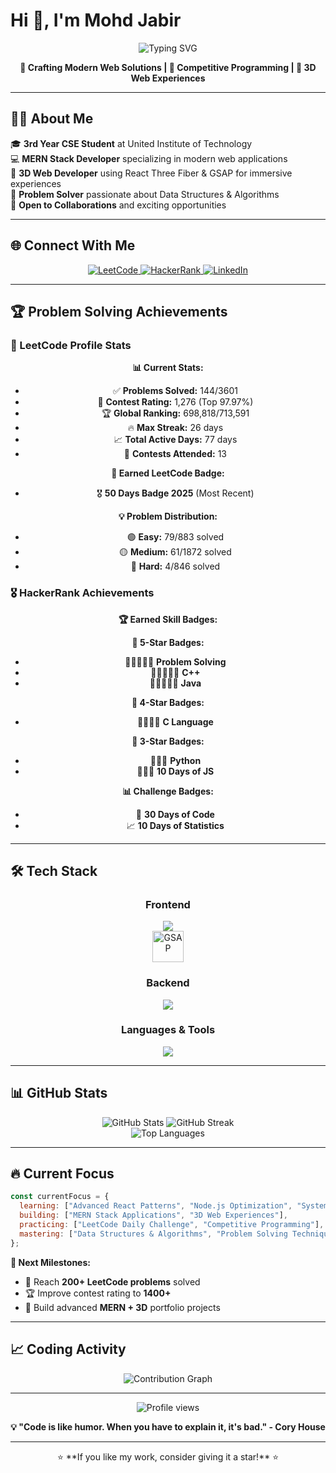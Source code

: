 # Hi 👋, I'm Mohd Jabir

<div align="center">
  <img src="https://readme-typing-svg.herokuapp.com?font=Fira+Code&size=22&duration=3000&pause=1000&color=36BCF7&center=true&vCenter=true&width=600&lines=MERN+Stack+Web+Developer;CSE+Undergraduate;Problem+Solving+Enthusiast;Building+3D+Web+Experiences" alt="Typing SVG" />
</div>

<p align="center">
  <b>🚀 Crafting Modern Web Solutions | 🎯 Competitive Programming | 🌟 3D Web Experiences</b>
</p>

---

## 👨‍💻 About Me

🎓 **3rd Year CSE Student** at United Institute of Technology  
💻 **MERN Stack Developer** specializing in modern web applications  
🎨 **3D Web Developer** using React Three Fiber & GSAP for immersive experiences  
🧠 **Problem Solver** passionate about Data Structures & Algorithms  
🤝 **Open to Collaborations** and exciting opportunities  

---

## 🌐 Connect With Me

<p align="center">
  <a href="https://leetcode.com/mohd_jabir_" target="_blank">
    <img src="https://img.shields.io/badge/LeetCode-FFA116?style=for-the-badge&logo=LeetCode&logoColor=black" alt="LeetCode"/>
  </a>
  <a href="https://www.hackerrank.com/Akbar_Ali_" target="_blank">
    <img src="https://img.shields.io/badge/HackerRank-2EC866?style=for-the-badge&logo=HackerRank&logoColor=white" alt="HackerRank"/>
  </a>
  <a href="https://www.linkedin.com/in/mohd-jabir-515ba7263" target="_blank">
    <img src="https://img.shields.io/badge/LinkedIn-0077B5?style=for-the-badge&logo=linkedin&logoColor=white" alt="LinkedIn"/>
  </a>
</p>

---

## 🏆 Problem Solving Achievements

### 🎯 LeetCode Profile Stats
<div align="center">

**📊 Current Stats:**
- ✅ **Problems Solved:** 144/3601
- 🎯 **Contest Rating:** 1,276 (Top 97.97%)
- 🏆 **Global Ranking:** 698,818/713,591
- 🔥 **Max Streak:** 26 days
- 📈 **Total Active Days:** 77 days
- 📅 **Contests Attended:** 13

**🏅 Earned LeetCode Badge:**
- 🎖️ **50 Days Badge 2025** (Most Recent)

**💡 Problem Distribution:**
- 🟢 **Easy:** 79/883 solved
- 🟡 **Medium:** 61/1872 solved  
- 🔴 **Hard:** 4/846 solved

</div>

### 🎖️ HackerRank Achievements
<div align="center">

**🏆 Earned Skill Badges:**

**🥇 5-Star Badges:**
- 🌟🌟🌟🌟🌟 **Problem Solving**
- 🌟🌟🌟🌟🌟 **C++**
- 🌟🌟🌟🌟🌟 **Java**

**🥈 4-Star Badges:**
- 🌟🌟🌟🌟 **C Language**

**🥉 3-Star Badges:**
- 🌟🌟🌟 **Python**
- 🌟🌟🌟 **10 Days of JS**

**📊 Challenge Badges:**
- 🏅 **30 Days of Code**
- 📈 **10 Days of Statistics**

</div>

---

## 🛠️ Tech Stack

<div align="center">

### Frontend
<img src="https://skillicons.dev/icons?i=react,html,css,js,threejs" />
<br/>
<img src="https://raw.githubusercontent.com/Mohd-Jabir/assets/main/greensock-gsap-logo.svg" width="50" title="GSAP" />

### Backend
<img src="https://skillicons.dev/icons?i=nodejs,express,mongodb" />

### Languages & Tools
<img src="https://skillicons.dev/icons?i=cpp,git,github,vscode" />

</div>

---

## 📊 GitHub Stats

<div align="center">
  <img src="https://github-readme-stats.vercel.app/api?username=Mohd-Jabir&show_icons=true&theme=tokyonight&hide_border=true" alt="GitHub Stats" />
  <img src="https://github-readme-streak-stats.herokuapp.com/?user=Mohd-Jabir&theme=tokyonight&hide_border=true" alt="GitHub Streak" />
</div>

<div align="center">
  <img src="https://github-readme-stats.vercel.app/api/top-langs/?username=Mohd-Jabir&layout=compact&theme=tokyonight&hide_border=true" alt="Top Languages" />
</div>

---

## 🔥 Current Focus

```javascript
const currentFocus = {
  learning: ["Advanced React Patterns", "Node.js Optimization", "System Design"],
  building: ["MERN Stack Applications", "3D Web Experiences"], 
  practicing: ["LeetCode Daily Challenge", "Competitive Programming"],
  mastering: ["Data Structures & Algorithms", "Problem Solving Techniques"]
};
```

**🚀 Next Milestones:**
- 🎯 Reach **200+ LeetCode problems** solved
- 🏆 Improve contest rating to **1400+**
- 🌟 Build advanced **MERN + 3D** portfolio projects

---



## 📈 Coding Activity

<div align="center">
  <img src="https://github-readme-activity-graph.vercel.app/graph?username=Mohd-Jabir&theme=tokyo-night&hide_border=true" alt="Contribution Graph" />
</div>

---

<div align="center">
  <img src="https://komarev.com/ghpvc/?username=Mohd-Jabir&style=flat-square&color=blue" alt="Profile views" />
  
  **💡 "Code is like humor. When you have to explain it, it's bad." - Cory House**
</div>

---

<div align="center">
  ⭐ **If you like my work, consider giving it a star!** ⭐
</div>
